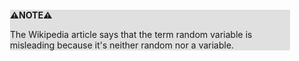 <div style="margin:2em; background-color: #e0e0e0;">

<strong>⚠️NOTE️️️⚠️</strong>

The Wikipedia article says that the term random variable is misleading because it's neither random nor a variable.
</div>

